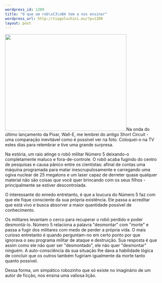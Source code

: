 ```yaml
--- 
wordpress_id: 1209
title: "O que um rob\xC3\xB4 tem a nos ensinar"
wordpress_url: http://tiagoluchini.eu/?p=1209
layout: post
---
```

<a href="http://tiagoluchini.eu/wp-content/uploads/2009/01/wall-e-short-circuit2.jpg"><img class="size-medium wp-image-1210 alignleft" title="wall-e-short-circuit2" src="http://tiagoluchini.eu/wp-content/uploads/2009/01/wall-e-short-circuit2-400x318.jpg" alt="" width="400" height="318" /></a>Na onda do último lançamento da Pixar, Wall-E, me lembrei do antigo Short Circuit - uma comparação inevitável como é possível ver na foto. Coloquei-o na TV estes dias para relembrar e tive uma grande surpresa.

Na estória, um raio atinge o robô militar Número 5 deixando-o completamente maluco e fora-de-controle. O robô acaba fugindo do centro de pesquisas e causa pânico entre os cientistas: afinal de contas uma máquina programada para matar inescrupulosamente e carregando uma ogiva nuclear de 25 megatons e um laser capaz de derreter quase qualquer material não são coisas que você quer brincando com os seus filhos - principalmente se estiver descontrolada.

O interessante do enredo entretanto, é que a loucura do Número 5 faz com que ele fique consciente da sua própria existência. Ele passa a acreditar que está vivo e busca absorver a maior quantidade possível de conhecimento.

Os militares levantam o cerco para recuperar o robô perdido e poder desmontá-lo. Número 5 relaciona a palavra "desmontar" com "morte" e passa a fugir dos militares com medo de perder a própria vida. O mais curioso entretanto é quando perguntam-no em certo ponto por que ignorava o seu programa militar de ataque e destruição. Sua resposta é que assim como ele não quer ser "desmontado", ele não quer "desmontar" ninguém. A auto-consciência da sua situação lhe dava a habilidade lógica de concluir que os outros também fugiriam igualmente da morte tanto quanto possível.

Dessa forma, um simpático robozinho que só existe no imaginário de um autor de ficção, nos ensina uma valiosa lição.
